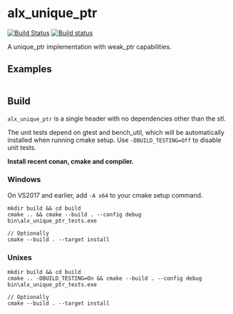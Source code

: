 # alx_unique_ptr
[![Build Status](https://travis-ci.org/p-groarke/alx_unique_ptr.svg?branch=master)](https://travis-ci.org/p-groarke/alx_unique_ptr)
[![Build status](https://ci.appveyor.com/api/projects/status/994h0yod285e5nfl/branch/master?svg=true)](https://ci.appveyor.com/project/p-groarke/alx-unique-ptr/branch/master)

A unique_ptr implementation with weak_ptr capabilities.

## Examples

```c++

```

## Build
`alx_unique_ptr` is a single header with no dependencies other than the stl.

The unit tests depend on gtest and bench_util, which will be automatically installed when running cmake setup. Use `-DBUILD_TESTING=Off` to disable unit tests.

**Install recent conan, cmake and compiler.**

### Windows
On VS2017 and earlier, add `-A x64` to your cmake setup command.

```
mkdir build && cd build
cmake .. && cmake --build . --config debug
bin\alx_unique_ptr_tests.exe

// Optionally
cmake --build . --target install
```

### Unixes
```
mkdir build && cd build
cmake .. -DBUILD_TESTING=On && cmake --build . --config debug
bin\alx_unique_ptr_tests.exe

// Optionally
cmake --build . --target install
```

